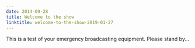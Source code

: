 ```yaml
---
date: 2014-09-28
title: Welcome to the show
linktitle: welcome-to-the-show-2019-01-27
---
```



This is a test of your emergency broadcasting equipment. Please stand by...
